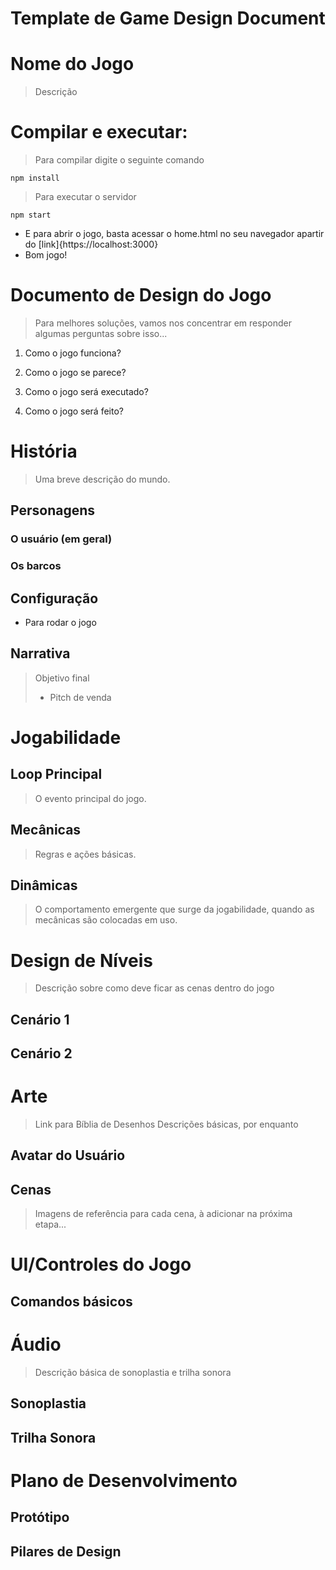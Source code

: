 # Template de Game Design Document

# Nome do Jogo
> Descrição

# Compilar e executar:

> Para compilar digite o seguinte comando
```
npm install
```

> Para executar o servidor
```
npm start
```

- E para abrir o jogo, basta acessar o home.html no seu navegador apartir do [link]{https://localhost:3000}
- Bom jogo!

# Documento de Design do Jogo

> Para melhores soluções, vamos nos concentrar em responder algumas perguntas sobre isso...

1. Como o jogo funciona?

2. Como o jogo se parece?

3. Como o jogo será executado?

4. Como o jogo será feito?


# História

> Uma breve descrição do mundo.

## Personagens

### O usuário (em geral)

### Os barcos


## Configuração

- Para rodar o jogo

## Narrativa

> Objetivo final
> + Pitch de venda


# Jogabilidade

## Loop Principal

> O evento principal do jogo.


## Mecânicas

> Regras e ações básicas.


## Dinâmicas

> O comportamento emergente que surge da jogabilidade, quando as mecânicas são colocadas em uso.



# Design de Níveis

> Descrição sobre como deve ficar as cenas dentro do jogo

## Cenário 1


## Cenário 2


# Arte

> Link para Bíblia de Desenhos
> Descrições básicas, por enquanto

## Avatar do Usuário

## Cenas

> Imagens de referência para cada cena, à adicionar na próxima etapa...



# UI/Controles do Jogo

## Comandos básicos


# Áudio

> Descrição básica de sonoplastia e trilha sonora

## Sonoplastia

## Trilha Sonora



# Plano de Desenvolvimento

## Protótipo

## Pilares de Design
